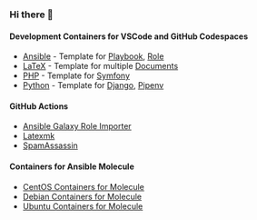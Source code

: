 ### Hi there 👋

<!--
**hspaans/hspaans** is a ✨ _special_ ✨ repository because its `README.md` (this file) appears on your GitHub profile.

Here are some ideas to get you started:

- 🔭 I’m currently working on ...
- 🌱 I’m currently learning ...
- 👯 I’m looking to collaborate on ...
- 🤔 I’m looking for help with ...
- 💬 Ask me about ...
- 📫 How to reach me: ...
- 😄 Pronouns: ...
- ⚡ Fun fact: ...
-->

#### Development Containers for VSCode and GitHub Codespaces

- [Ansible](https://github.com/users/hspaans/packages/container/package/ansible-devcontainer) - Template for [Playbook](https://github.com/hspaans/ansible-playbook-template), [Role](https://github.com/hspaans/ansible-role-template)
- [LaTeX](https://github.com/users/hspaans/packages/container/package/latex-devcontainer) - Template for multiple [Documents](https://github.com/hspaans/latex-template)
- [PHP](https://github.com/users/hspaans/packages/container/package/php-devcontainer) - Template for [Symfony](https://github.com/hspaans/symfony-template)
- [Python](https://github.com/users/hspaans/packages/container/package/python-devcontainer) - Template for [Django](https://github.com/hspaans/django-template), [Pipenv](https://github.com/hspaans/python-template)

#### GitHub Actions

- [Ansible Galaxy Role Importer](https://github.com/marketplace/actions/ansible-galaxy-role-importer)
- [Latexmk](https://github.com/marketplace/actions/latexmk)
- [SpamAssassin](https://github.com/marketplace/actions/spamassassin)

#### Containers for Ansible Molecule

- [CentOS Containers for Molecule](https://github.com/users/hspaans/packages/container/package/molecule-container-centos)
- [Debian Containers for Molecule](https://github.com/users/hspaans/packages/container/package/molecule-container-debian)
- [Ubuntu Containers for Molecule](https://github.com/users/hspaans/packages/container/package/molecule-container-ubuntu)
